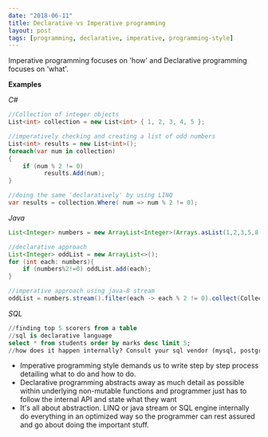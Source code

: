 ```yaml
---
date: "2018-06-11"
title: Declarative vs Imperative programming
layout: post
tags: [programming, declarative, imperative, programming-style]
---
```


Imperative programming focuses on 'how' and Declarative programming focuses on 'what'.

**Examples**

*C#*

```csharp
//Collection of integer objects
List<int> collection = new List<int> { 1, 2, 3, 4, 5 };

//imperatively checking and creating a list of odd numbers
List<int> results = new List<int>();
foreach(var num in collection)
{
    if (num % 2 != 0)
          results.Add(num);
}

//doing the same 'declaratively' by using LINQ
var results = collection.Where( num => num % 2 != 0);
```

*Java*

```java
List<Integer> numbers = new ArrayList<Integer>(Arrays.asList(1,2,3,5,8,13,21));

//declarative approach
List<Integer> oddList = new ArrayList<>();
for (int each: numbers){
    if (numbers%2!=0) oddList.add(each);
}

//imperative approach using java-8 stream
oddList = numbers.stream().filter(each -> each % 2 != 0).collect(Collectors.toList());
```


*SQL*

```sql
//finding top 5 scorers from a table
//sql is declarative language
select * from students order by marks desc limit 5;
//how does it happen internally? Consult your sql vendor (mysql, postgresql)
```


- Imperative programming style demands us to write step by step process detailing what to do and how to do.
- Declarative programming abstracts away as much detail as possible within underlying non-mutable functions and programmer just has to follow the internal API and state what they want
- It's all about abstraction. LINQ or java stream or SQL engine internally do everything in an optimized way so the programmer can rest assured and go about doing the important stuff.
